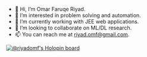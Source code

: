 - 👋 Hi, I’m Omar Faruqe Riyad.
- 👀 I’m interested in problem solving and automation.
- 🌱 I’m currently working with JEE web applications.
- 💞️ I’m looking to collaborate on ML/DL research.
- 📫 You can reach me at riyad.omf@gmail.com.

[![@riyadomf's Holopin board](https://holopin.io/api/user/board?user=riyadomf)](https://holopin.io/@riyadomf)

<!---
riyadomf/riyadomf is a ✨ special ✨ repository because its `README.md` (this file) appears on your GitHub profile.
You can click the Preview link to take a look at your changes.
--->
